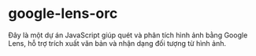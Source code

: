 # google-lens-orc
Đây là một dự án JavaScript giúp quét và phân tích hình ảnh bằng Google Lens, hỗ trợ trích xuất văn bản và nhận dạng đối tượng từ hình ảnh.
